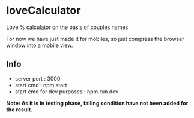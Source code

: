 # loveCalculator

Love % calculator on the basis of couples names

For now we have just made it for mobiles, so just compress the browser window into a mobile view.

## Info

- server port : 3000
- start cmd : npm start
- start cmd for dev purposes : npm run dev

**Note: As it is in testing phase, failing condition have not been added for the result.**
